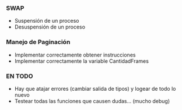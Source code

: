 ### SWAP
- Suspensión de un proceso
- Desuspensión de un proceso

### Manejo de Paginación
- Implementar correctamente obtener instrucciones
- Implementar correctamente la variable CantidadFrames

### EN TODO
- Hay que atajar errores (cambiar salida de tipos) y logear de todo lo nuevo
- Testear todas las funciones que causen dudas... (mucho debug)